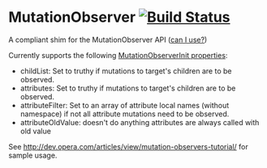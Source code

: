 MutationObserver [![Build Status](https://travis-ci.org/megawac/MutationObserver.js.png?branch=master)](https://travis-ci.org/megawac/MutationObserver.js)
========================

A compliant shim for the MutationObserver API ([can I use?](http://caniuse.com/mutationobserver))  

Currently supports the following [MutationObserverInit properties](https://developer.mozilla.org/en/docs/Web/API/MutationObserver#MutationObserverInit):

* childList: Set to truthy if mutations to target's children are to be observed.
* attributes: Set to truthy if mutations to target's children are to be observed.
* attributeFilter: Set to an array of attribute local names (without namespace) if not all attribute mutations need to be observed.
* attributeOldValue: doesn't do anything attributes are always called with old value

See http://dev.opera.com/articles/view/mutation-observers-tutorial/ for sample usage.
